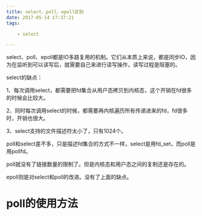 ```yaml
---
title: select、poll、epoll区别
date: 2017-05-14 17:37:21
tags:

	- select

---
```


select、poll、epoll都是IO多路复用的机制。它们从本质上来说，都是同步IO，因为在监听到可以读写后，就需要自己来进行读写操作，读写过程是阻塞的。



select的缺点：

1、每次调用select，都需要把fd集合从用户态拷贝到内核态，这个开销在fd很多的时候会比较大。

2、同时每次调用select的时候，都需要再内核遍历所有传递进来的fd，fd很多时，开销也很大。

3、select支持的文件描述符太小了，只有1024个。

poll和select差不多，只是描述fd集合的方式不一样，select是用fd_set，而poll是用pollfd。

poll就没有了链接数量的限制了。但是内核态和用户态之间的复制还是存在的。

epoll则是对select和poll的改进。没有了上面的缺点。



# poll的使用方法





